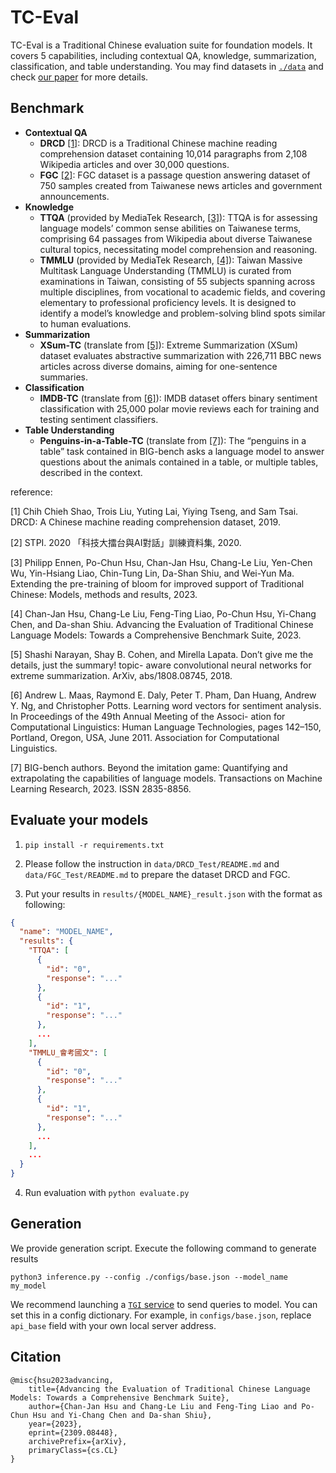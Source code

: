 # TC-Eval

TC-Eval is a Traditional Chinese evaluation suite for foundation models. It covers 5 capabilities, including contextual QA, knowledge, summarization, classification, and table understanding. You may find datasets in [`./data`](./data/) and check [our paper](https://arxiv.org/abs/2309.08448) for more details.

## Benchmark

- **Contextual QA**
  - **DRCD** [[1]](#1): DRCD is a Traditional Chinese machine reading comprehension dataset containing 10,014 paragraphs from 2,108 Wikipedia articles and over 30,000 questions. 
  - **FGC** [[2]](#2): FGC dataset is a passage question answering dataset of 750 samples created from Taiwanese news articles and government announcements.
- **Knowledge**
  - **TTQA** (provided by MediaTek Research, [[3]](#3)): TTQA is for assessing language models’ common sense abilities on Taiwanese terms, comprising 64 passages from Wikipedia about diverse Taiwanese cultural topics, necessitating model comprehension and reasoning. 
  - **TMMLU** (provided by MediaTek Research, [[4]](#4)): Taiwan Massive Multitask Language Understanding (TMMLU) is curated from examinations in Taiwan, consisting of 55 subjects spanning across multiple disciplines, from vocational to academic fields, and covering elementary to professional proficiency levels. It is designed to identify a model’s knowledge and problem-solving blind spots similar to human evaluations.
- **Summarization**
  - **XSum-TC** (translate from [[5]](#5)): Extreme Summarization (XSum) dataset evaluates abstractive summarization with 226,711 BBC news articles across diverse domains, aiming for one-sentence summaries.
- **Classification**
  - **IMDB-TC** (translate from [[6]](#6)): IMDB dataset offers binary sentiment classification with 25,000 polar movie reviews each for training and testing sentiment classifiers.
- **Table Understanding**
  - **Penguins-in-a-Table-TC** (translate from [[7]](#7)): The “penguins in a table” task contained in BIG-bench asks a language model to answer questions about the animals contained in a table, or multiple tables, described in the context.

reference:

<a id="1">[1]</a> Chih Chieh Shao, Trois Liu, Yuting Lai, Yiying Tseng, and Sam Tsai. DRCD: A Chinese machine reading comprehension dataset, 2019.

<a id="2">[2]</a> STPI. 2020 「科技大擂台與AI對話」訓練資料集, 2020.

<a id="3">[3]</a> Philipp Ennen, Po-Chun Hsu, Chan-Jan Hsu, Chang-Le Liu, Yen-Chen Wu, Yin-Hsiang Liao, Chin-Tung Lin, Da-Shan Shiu, and Wei-Yun Ma. Extending the pre-training of bloom for improved support of Traditional Chinese: Models, methods and results, 2023.

<a id="4">[4]</a> Chan-Jan Hsu, Chang-Le Liu, Feng-Ting Liao, Po-Chun Hsu, Yi-Chang Chen, and Da-shan Shiu. Advancing the Evaluation of Traditional Chinese Language Models: Towards a Comprehensive Benchmark Suite, 2023.

<a id="5">[5]</a> Shashi Narayan, Shay B. Cohen, and Mirella Lapata. Don’t give me the details, just the summary! topic- aware convolutional neural networks for extreme summarization. ArXiv, abs/1808.08745, 2018.

<a id="6">[6]</a> Andrew L. Maas, Raymond E. Daly, Peter T. Pham, Dan Huang, Andrew Y. Ng, and Christopher Potts. Learning word vectors for sentiment analysis. In Proceedings of the 49th Annual Meeting of the Associ- ation for Computational Linguistics: Human Language Technologies, pages 142–150, Portland, Oregon, USA, June 2011. Association for Computational Linguistics.

<a id="7">[7]</a> BIG-bench authors. Beyond the imitation game: Quantifying and extrapolating the capabilities of language models. Transactions on Machine Learning Research, 2023. ISSN 2835-8856.

## Evaluate your models

1. `pip install -r requirements.txt`

2. Please follow the instruction in `data/DRCD_Test/README.md` and `data/FGC_Test/README.md` to prepare the dataset DRCD and FGC.

3. Put your results in `results/{MODEL_NAME}_result.json` with the format as following:

```json
{
  "name": "MODEL_NAME",
  "results": {
    "TTQA": [
      {
        "id": "0",
        "response": "..."
      },
      {
        "id": "1",
        "response": "..."
      },
      ...
    ],
    "TMMLU_會考國文": [
      {
        "id": "0",
        "response": "..."
      },
      {
        "id": "1",
        "response": "..."
      },
      ...
    ],
    ...
  }
}
```

4. Run evaluation with `python evaluate.py`

## Generation

We provide generation script. Execute the following command to generate results
```
python3 inference.py --config ./configs/base.json --model_name my_model
```

We recommend launching a [`TGI` service](https://huggingface.co/docs/text-generation-inference/main/en/index) to send queries to model. You can set this in a config dictionary. For example, in `configs/base.json`, replace `api_base` field with your own local server address.


## Citation

```
@misc{hsu2023advancing,
    title={Advancing the Evaluation of Traditional Chinese Language Models: Towards a Comprehensive Benchmark Suite}, 
    author={Chan-Jan Hsu and Chang-Le Liu and Feng-Ting Liao and Po-Chun Hsu and Yi-Chang Chen and Da-shan Shiu},
    year={2023},
    eprint={2309.08448},
    archivePrefix={arXiv},
    primaryClass={cs.CL}
}
```
